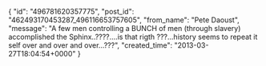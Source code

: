  {
   "id": "496781620357775",
   "post_id": "462493170453287_496116653757605",
   "from_name": "Pete Daoust",
   "message": "A few men controlling a BUNCH of men (through slavery) accomplished the Sphinx..????....is that rigth ???...history seems to repeat it self over and over and over...???",
   "created_time": "2013-03-27T18:04:54+0000"
 }
